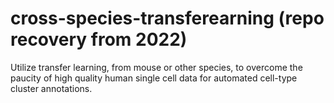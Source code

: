 # cross-species-transferearning (repo recovery from 2022)
Utilize transfer learning, from mouse or other species, to overcome the paucity of high quality human single cell data for automated cell-type cluster annotations.
